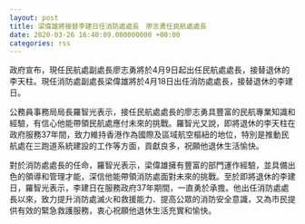 ```yaml
---
layout: post
title: 梁偉雄將接替李建日任消防處處長　廖志勇任民航處處長
date: 2020-03-26 16:40:09.000000000 +08:00
categories: rss
---
```


政府宣布，現任民航處副處長廖志勇將於4月9日起出任民航處處長，接替退休的李天柱。現任消防處副處長梁偉雄將於4月18日出任消防處處長，接替退休的李建日。

公務員事務局局長羅智光表示，接任民航處處長的廖志勇具豐富的民航專業知識和經驗，有信心他能帶領民航處應付未來的挑戰。羅智光又說，即將退休的李天柱在政府服務37年間，致力維持香港作為國際及區域航空樞紐的地位，特別是推動民航處在三跑道系統建設的工作等方面，貢獻良多，祝願他退休生活愉快。

對於消防處處長的任命，羅智光表示，梁偉雄擁有豐富的部門運作經驗，並具備出色的領導和管理才能，深信他能帶領消防處面對未來的挑戰。至於即將退休的李建日，羅智光表示，李建日在服務政府37年期間，一直勇於承擔。他出任消防處處長以來，致力提升消防處滅火和救援能力、提高公眾的消防安全意識，又為市民提供有效的緊急救護服務，衷心祝願他退休生活充實和愉快。
